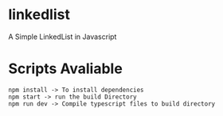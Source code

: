 # linkedlist
A Simple LinkedList in Javascript

# Scripts Avaliable

```
npm install -> To install dependencies
npm start -> run the build Directory
npm run dev -> Compile typescript files to build directory

```
